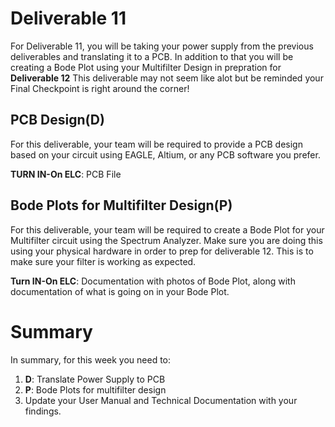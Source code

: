 # Deliverable 11
For Deliverable 11, you will be taking your power supply from the previous deliverables and translating it to a PCB. In addition to that you will be creating a Bode Plot using your Multifilter Design in prepration for **Deliverable 12** This deliverable may not seem like alot but be reminded your Final Checkpoint is right around the corner!

## PCB Design(D)
For this deliverable, your team will be required to provide a PCB design based on your circuit using EAGLE, Altium, or any PCB software you prefer. 


**TURN IN-On ELC**: PCB File


## Bode Plots for Multifilter Design(P)
For this deliverable, your team will be required to create a Bode Plot for your Multifilter circuit using the Spectrum Analyzer. Make sure you are doing this using your physical hardware in order to prep for deliverable 12. This is to make sure your filter is working as expected.

**Turn IN-On ELC**: Documentation with photos of Bode Plot, along with documentation of what is going on in your Bode Plot.

# Summary

In summary, for this week you need to:

1. **D**: Translate Power Supply to PCB
2. **P**: Bode Plots for multifilter design
3. Update your User Manual and Technical Documentation with your findings.
